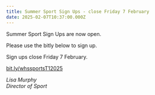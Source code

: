 ```yaml
---
title: Summer Sport Sign Ups - close Friday 7 February
date: 2025-02-07T10:37:00.000Z
---
```

Summer Sport Sign Ups are now open.  

Please use the bitly below to sign up.

Sign ups close Friday 7 February.

[bit.ly/whssportsT12025](https://docs.google.com/forms/d/130ZiGQCkohXHsEHB9P49Xlx22kJ8bxsi_r5SaYujaPw/viewform?edit_requested=true)

*Lisa Murphy\
Director of Sport*
